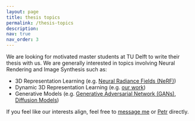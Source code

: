 ```yaml
---
layout: page
title: thesis topics
permalink: /thesis-topics
description: 
nav: true
nav_order: 3
---
```


We are looking for motivated master students at TU Delft to write their thesis with us. We are generally interested in topics involving Neural Rendering and Image Synthesis such as: 
<ul>
    <li>3D Representation Learning (e.g. <a href="https://www.matthewtancik.com/nerf">Neural Radiance Fields  (NeRF)</a>)</li>
    <li>Dynamic 3D Representation Learning (e.g. <a href="https://lukas.uzolas.com/Articulated-Point-NeRF/">our work</a>)</li>
    <li>Generative Models (e.g. <a href="https://nvlabs.github.io/eg3d/">Generative Adversarial Network (GANs)</a>, <a href="https://yang-song.net/blog/2021/score/">Diffusion Models</a>)</li>
</ul>
If you feel like our interests align, feel free to <a href="mailto:lukas@uzolas.com">message me</a> or <a href="http://kellnhofer.xyz/">Petr</a> directly.

